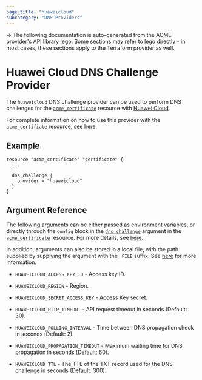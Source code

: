 ```yaml
---
page_title: "huaweicloud"
subcategory: "DNS Providers"
---
```


-> The following documentation is auto-generated from the ACME
provider's API library [lego](https://go-acme.github.io/lego/).  Some
sections may refer to lego directly - in most cases, these sections
apply to the Terraform provider as well.

# Huawei Cloud DNS Challenge Provider

The `huaweicloud` DNS challenge provider can be used to perform DNS challenges for
the [`acme_certificate`][resource-acme-certificate] resource with
[Huawei Cloud](https://huaweicloud.com).

[resource-acme-certificate]: ../resources/certificate.md

For complete information on how to use this provider with the `acme_certifiate`
resource, see [here][resource-acme-certificate-dns-challenges].

[resource-acme-certificate-dns-challenges]: ../resources/certificate.md#using-dns-challenges

## Example

```hcl
resource "acme_certificate" "certificate" {
  ...

  dns_challenge {
    provider = "huaweicloud"
  }
}
```
## Argument Reference

The following arguments can be either passed as environment variables, or
directly through the `config` block in the
[`dns_challenge`][resource-acme-certificate-dns-challenge-arg] argument in the
[`acme_certificate`][resource-acme-certificate] resource. For more details, see
[here][resource-acme-certificate-dns-challenges].

[resource-acme-certificate-dns-challenge-arg]: ../resources/certificate.md#dns_challenge

In addition, arguments can also be stored in a local file, with the path
supplied by supplying the argument with the `_FILE` suffix. See
[here][acme-certificate-file-arg-example] for more information.

[acme-certificate-file-arg-example]: ../resources/certificate.md#using-variable-files-for-provider-arguments

* `HUAWEICLOUD_ACCESS_KEY_ID` - Access key ID.
* `HUAWEICLOUD_REGION` - Region.
* `HUAWEICLOUD_SECRET_ACCESS_KEY` - Access Key secret.

* `HUAWEICLOUD_HTTP_TIMEOUT` - API request timeout in seconds (Default: 30).
* `HUAWEICLOUD_POLLING_INTERVAL` - Time between DNS propagation check in seconds (Default: 2).
* `HUAWEICLOUD_PROPAGATION_TIMEOUT` - Maximum waiting time for DNS propagation in seconds (Default: 60).
* `HUAWEICLOUD_TTL` - The TTL of the TXT record used for the DNS challenge in seconds (Default: 300).


